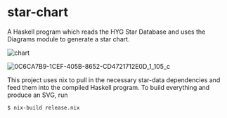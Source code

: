 # star-chart
A Haskell program which reads the HYG Star Database and uses the Diagrams module to generate a star chart.

![chart](https://user-images.githubusercontent.com/33742833/56004301-881e9200-5c98-11e9-9e94-cb030ef79596.png)

![0C6CA7B9-1CEF-405B-8652-CD4721712E0D_1_105_c](https://user-images.githubusercontent.com/33742833/193977259-8d5b3955-6615-452d-9006-37c33ee60b03.jpeg)

This project uses nix to pull in the necessary star-data dependencies and feed them into the compiled Haskell program. To build everything and produce an SVG, run
```ShellSession
$ nix-build release.nix
```
